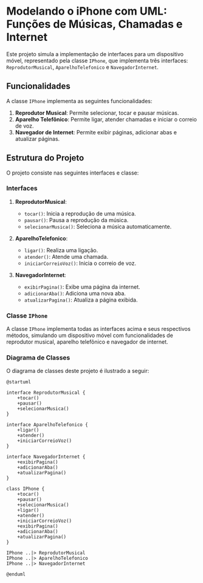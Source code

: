 # Modelando o iPhone com UML: Funções de Músicas, Chamadas e Internet

Este projeto simula a implementação de interfaces para um dispositivo móvel, representado pela classe `IPhone`, que implementa três interfaces: `ReprodutorMusical`, `AparelhoTelefonico` e `NavegadorInternet`.

## Funcionalidades

A classe `IPhone` implementa as seguintes funcionalidades:
1. **Reprodutor Musical**: Permite selecionar, tocar e pausar músicas.
2. **Aparelho Telefônico**: Permite ligar, atender chamadas e iniciar o correio de voz.
3. **Navegador de Internet**: Permite exibir páginas, adicionar abas e atualizar páginas.

## Estrutura do Projeto

O projeto consiste nas seguintes interfaces e classe:

### Interfaces

1. **ReprodutorMusical**:
    - `tocar()`: Inicia a reprodução de uma música.
    - `pausar()`: Pausa a reprodução da música.
    - `selecionarMusica()`: Seleciona a música automaticamente.

2. **AparelhoTelefonico**:
    - `ligar()`: Realiza uma ligação.
    - `atender()`: Atende uma chamada.
    - `iniciarCorreioVoz()`: Inicia o correio de voz.

3. **NavegadorInternet**:
    - `exibirPagina()`: Exibe uma página da internet.
    - `adicionarAba()`: Adiciona uma nova aba.
    - `atualizarPagina()`: Atualiza a página exibida.

### Classe `IPhone`

A classe `IPhone` implementa todas as interfaces acima e seus respectivos métodos, simulando um dispositivo móvel com funcionalidades de reprodutor musical, aparelho telefônico e navegador de internet.

### Diagrama de Classes

O diagrama de classes deste projeto é ilustrado a seguir:

```plantuml
@startuml

interface ReprodutorMusical {
    +tocar()
    +pausar()
    +selecionarMusica()
}

interface AparelhoTelefonico {
    +ligar()
    +atender()
    +iniciarCorreioVoz()
}

interface NavegadorInternet {
    +exibirPagina()
    +adicionarAba()
    +atualizarPagina()
}

class IPhone {
    +tocar()
    +pausar()
    +selecionarMusica()
    +ligar()
    +atender()
    +iniciarCorreioVoz()
    +exibirPagina()
    +adicionarAba()
    +atualizarPagina()
}

IPhone ..|> ReprodutorMusical
IPhone ..|> AparelhoTelefonico
IPhone ..|> NavegadorInternet

@enduml
